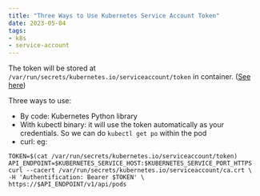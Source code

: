 ```yaml
---
title: "Three Ways to Use Kubernetes Service Account Token"
date: 2023-05-04
tags:
- k8s
- service-account
---
```


The token will be stored at `/var/run/secrets/kubernetes.io/serviceaccount/token` in container. ([See here](https://kubernetes.io/docs/tasks/configure-pod-container/configure-service-account/#opt-out-of-api-credential-automounting))

Three ways to use:
- By code: Kubernetes Python library
- With kubectl binary: it will use the token automatically as your credentials. So we can do `kubectl get po` within the pod
- curl: eg:
```
TOKEN=$(cat /var/run/secrets/kubernetes.io/serviceaccount/token)
API_ENDPOINT=$KUBERNETES_SERVICE_HOST:$KUBERNETES_SERVICE_PORT_HTTPS
curl --cacert /var/run/secrets/kubernetes.io/serviceaccount/ca.crt \
-H 'Authentification: Bearer $TOKEN' \
https://$API_ENDPOINT/v1/api/pods
```